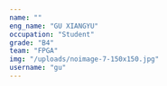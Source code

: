 ```yaml
---
name: ""
eng_name: "GU XIANGYU"
occupation: "Student"
grade: "B4"
team: "FPGA"
img: "/uploads/noimage-7-150x150.jpg"
username: "gu"
---
```

